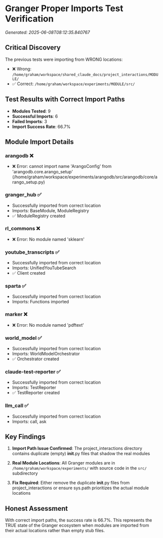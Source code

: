 # Granger Proper Imports Test Verification

*Generated: 2025-06-08T08:12:35.840767*

## Critical Discovery

The previous tests were importing from WRONG locations:
- ❌ Wrong: `/home/graham/workspace/shared_claude_docs/project_interactions/MODULE/`
- ✅ Correct: `/home/graham/workspace/experiments/MODULE/src/`

## Test Results with Correct Import Paths

- **Modules Tested**: 9
- **Successful Imports**: 6
- **Failed Imports**: 3
- **Import Success Rate**: 66.7%

## Module Import Details

### arangodb ❌
- ❌ Error: cannot import name 'ArangoConfig' from 'arangodb.core.arango_setup' (/home/graham/workspace/experiments/arangodb/src/arangodb/core/arango_setup.py)

### granger_hub ✅
- Successfully imported from correct location
- Imports: BaseModule, ModuleRegistry
- ✅ ModuleRegistry created

### rl_commons ❌
- ❌ Error: No module named 'sklearn'

### youtube_transcripts ✅
- Successfully imported from correct location
- Imports: UnifiedYouTubeSearch
- ✅ Client created

### sparta ✅
- Successfully imported from correct location
- Imports: Functions imported

### marker ❌
- ❌ Error: No module named 'pdftext'

### world_model ✅
- Successfully imported from correct location
- Imports: WorldModelOrchestrator
- ✅ Orchestrator created

### claude-test-reporter ✅
- Successfully imported from correct location
- Imports: TestReporter
- ✅ TestReporter created

### llm_call ✅
- Successfully imported from correct location
- Imports: call, ask

## Key Findings

1. **Import Path Issue Confirmed**: The project_interactions directory contains
   duplicate (empty) __init__.py files that shadow the real modules

2. **Real Module Locations**: All Granger modules are in `/home/graham/workspace/experiments/`
   with source code in the `src/` subdirectory

3. **Fix Required**: Either remove the duplicate __init__.py files from project_interactions
   or ensure sys.path prioritizes the actual module locations

## Honest Assessment

With correct import paths, the success rate is 66.7%. This represents
the TRUE state of the Granger ecosystem when modules are imported from their
actual locations rather than empty stub files.
